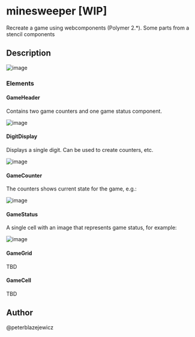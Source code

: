 # minesweeper [WIP]

Recreate a game using webcomponents (Polymer 2.*). Some parts from a stencil components

## Description

![image](https://user-images.githubusercontent.com/14539/30038791-e3faa0f6-91c8-11e7-91ba-4082f7226862.png)


### Elements

#### GameHeader

Contains two game counters and one game status component.

![image](https://user-images.githubusercontent.com/14539/29794639-0f7af332-8c49-11e7-9302-a159e9c99981.png)

#### DigitDisplay

Displays a single digit. Can be used to create counters, etc.

![image](https://user-images.githubusercontent.com/14539/29793907-0dc0dbf4-8c46-11e7-822c-90ab2083940f.png)

#### GameCounter

The counters shows current state for the game, e.g.:

![image](https://user-images.githubusercontent.com/14539/29793969-52582970-8c46-11e7-8a24-f3025ff3ceb0.png)

#### GameStatus

A single cell with an image that represents game status, for example:

![image](https://user-images.githubusercontent.com/14539/29793296-a1a11f4e-8c43-11e7-9353-e2fa9e1d90c7.png)

#### GameGrid

TBD

#### GameCell

TBD

## Author

@peterblazejewicz
